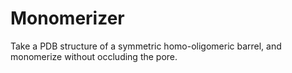 # Monomerizer
Take a PDB structure of a symmetric homo-oligomeric barrel, and monomerize without occluding the pore.